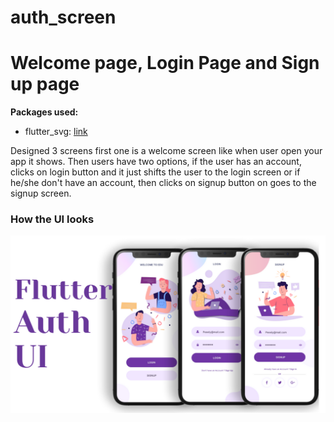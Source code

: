 # auth_screen

# Welcome page, Login Page and Sign up page 

**Packages used:**

- flutter_svg: [link](https://pub.dev/packages/flutter_svg)

Designed 3 screens first one is a welcome screen like when user open your app it shows. Then users have two options, if the user has an account, clicks on login button and it just shifts the user to the login screen or if he/she don't have an account, then clicks on signup button on goes to the signup screen.

### How the UI looks

![App UI](/UI.png)